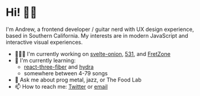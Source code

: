 # Hi! 👋🏽
<!--
**dawneraq/dawneraq** is a ✨ _special_ ✨ repository because its `README.md` (this file) appears on your GitHub profile.

Here are some ideas to get you started:

- 🔭 I'm currently working on ...
- 🌱 I'm currently learning ...
- 👯 I'm looking to collaborate on ...
- 🤔 I'm looking for help with ...
- 💬 Ask me about ...
- 📫 How to reach me: ...
- 😄 Pronouns: ...
- ⚡ Fun fact: ...
-->

I'm Andrew, a frontend developer / guitar nerd with UX design experience, based in Southern California. My interests are in modern JavaScript and interactive visual experiences.

- 👨🏽‍💻 I'm currently working on [svelte-onion](https://github.com/aqandrew/svelte-onion), [531](https://github.com/aqandrew/531), and [FretZone](https://fret.zone/)
- 🌱 I'm currently learning:
  - [react-three-fiber](https://docs.pmnd.rs/react-three-fiber/getting-started/introduction) and [hydra](https://hydra.ojack.xyz/)
  - somewhere between 4-79 songs
- 💬 Ask me about prog metal, jazz, or The Food Lab
- 📫 How to reach me: [Twitter](https://twitter.com/aqandrew) or [email](mailto:hi@aqandrew.com)
